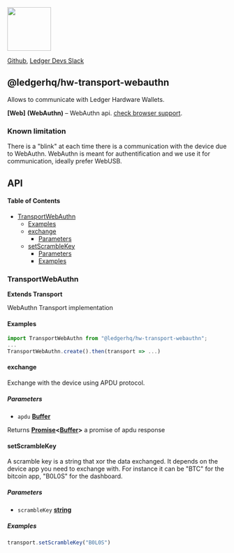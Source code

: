 <img src="https://user-images.githubusercontent.com/211411/34776833-6f1ef4da-f618-11e7-8b13-f0697901d6a8.png" height="100" />

[Github](https://github.com/LedgerHQ/ledgerjs/),
[Ledger Devs Slack](https://ledger-dev.slack.com/)

## @ledgerhq/hw-transport-webauthn

Allows to communicate with Ledger Hardware Wallets.

**[Web]** **(WebAuthn)** – WebAuthn api. [check browser support](https://caniuse.com/webauthn).

### Known limitation

There is a "blink" at each time there is a communication with the device due to WebAuthn. WebAuthn is meant for authentification and we use it for communication, ideally prefer WebUSB.

## API

<!-- Generated by documentation.js. Update this documentation by updating the source code. -->

#### Table of Contents

-   [TransportWebAuthn](#transportwebauthn)
    -   [Examples](#examples)
    -   [exchange](#exchange)
        -   [Parameters](#parameters)
    -   [setScrambleKey](#setscramblekey)
        -   [Parameters](#parameters-1)
        -   [Examples](#examples-1)

### TransportWebAuthn

**Extends Transport**

WebAuthn Transport implementation

#### Examples

```javascript
import TransportWebAuthn from "@ledgerhq/hw-transport-webauthn";
...
TransportWebAuthn.create().then(transport => ...)
```

#### exchange

Exchange with the device using APDU protocol.

##### Parameters

-   `apdu` **[Buffer](https://nodejs.org/api/buffer.html)** 

Returns **[Promise](https://developer.mozilla.org/docs/Web/JavaScript/Reference/Global_Objects/Promise)&lt;[Buffer](https://nodejs.org/api/buffer.html)>** a promise of apdu response

#### setScrambleKey

A scramble key is a string that xor the data exchanged.
It depends on the device app you need to exchange with.
For instance it can be "BTC" for the bitcoin app, "B0L0S" for the dashboard.

##### Parameters

-   `scrambleKey` **[string](https://developer.mozilla.org/docs/Web/JavaScript/Reference/Global_Objects/String)** 

##### Examples

```javascript
transport.setScrambleKey("B0L0S")
```
